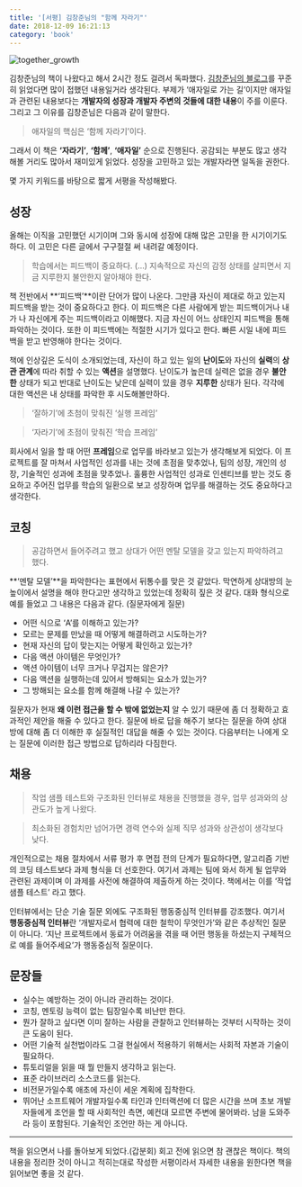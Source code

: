 ```yaml
---
title: '[서평] 김창준님의 "함께 자라기"'
date: 2018-12-09 16:21:13
category: 'book'
---
```


![together_growth](./images/together_growth_1.png)

김창준님의 책이 나왔다고 해서 2시간 정도 걸려서 독파했다. [김창준님의 블로그](http://agile.egloos.com/)를 꾸준히 읽었다면 많이 접했던 내용일거라 생각된다. 부제가 ‘애자일로 가는 길’이지만 애자일과 관련된 내용보다는 **개발자의 성장과 개발자 주변의 것들에 대한 내용**이 주를 이룬다. 그리고 그 이유를 김창준님은 다음과 같이 말한다.

> 애자일의 핵심은 ‘함께 자라기’이다.

그래서 이 책은 **‘자라기’**, **‘함께’**, **‘애자일’** 순으로 진행된다. 공감되는 부분도 많고 생각해볼 거리도 많아서 재미있게 읽었다. 성장을 고민하고 있는 개발자라면 일독을 권한다.

몇 가지 키워드를 바탕으로 짧게 서평을 작성해봤다.

## 성장

올해는 이직을 고민했던 시기이며 그와 동시에 성장에 대해 많은 고민을 한 시기이기도 하다. 이 고민은 다른 글에서 구구절절 써 내려갈 예정이다.

> 학습에서는 피드백이 중요하다. (…) 지속적으로 자신의 감정 상태를 살피면서 지금 지루한지 불안한지 알아채야 한다.

책 전반에서 **‘피드백’**이란 단어가 많이 나온다. 그만큼 자신이 제대로 하고 있는지 피드백을 받는 것이 중요하다고 한다. 이 피드백은 다른 사람에게 받는 피드백이거나 내가 나 자신에게 주는 피드백이라고 이해했다. 지금 자신이 어느 상태인지 피드백을 통해 파악하는 것이다. 또한 이 피드백에는 적절한 시기가 있다고 한다. 빠른 시일 내에 피드백을 받고 반영해야 한다는 것이다.

책에 인상깊은 도식이 소개되었는데, 자신이 하고 있는 일의 **난이도**와 자신의 **실력**의 **상관 관계**에 따라 취할 수 있는 **액션**을 설명했다. 난이도가 높은데 실력은 없을 경우 **불안한** 상태가 되고 반대로 난이도는 낮은데 실력이 있을 경우 **지루한** 상태가 된다. 각각에 대한 액션은 내 상태를 파악한 후 시도해볼만하다.

> ‘잘하기’에 초첨이 맞춰진 ‘실행 프레임’

> ‘자라기’에 초점이 맞춰진 ‘학습 프레임’

회사에서 일을 할 때 어떤 **프레임**으로 업무를 바라보고 있는가 생각해보게 되었다. 이 프로젝트를 잘 마쳐서 사업적인 성과를 내는 것에 초점을 맞추었나, 팀의 성장, 개인의 성장, 기술적인 성과에 초점을 맞추었나. 훌륭한 사업적인 성과로 인센티브를 받는 것도 중요하고 주어진 업무를 학습의 일환으로 보고 성장하며 업무를 해결하는 것도 중요하다고 생각한다.

## 코칭

> 공감하면서 들어주려고 했고 상대가 어떤 멘탈 모델을 갖고 있는지 파악하려고 했다.

**‘멘탈 모델’**을 파악한다는 표현에서 뒤통수를 맞은 것 같았다. 막연하게 상대방의 눈높이에서 설명을 해야 한다고만 생각하고 있었는데 정확히 짚은 것 같다. 대화 형식으로 예를 들었고 그 내용은 다음과 같다. (질문자에게 질문)

- 어떤 식으로 ‘A’를 이해하고 있는가?
- 모르는 문제를 만났을 때 어떻게 해결하려고 시도하는가?
- 현재 자신의 답이 맞는지는 어떻게 확인하고 있는가?
- 다음 액션 아이템은 무엇인가?
- 액션 아이템이 너무 크거나 무겁지는 않은가?
- 다음 액션을 실행하는데 있어서 방해되는 요소가 있는가?
- 그 방해되는 요소를 함께 해결해 나갈 수 있는가?

질문자가 현재 **왜 이런 접근을 할 수 밖에 없었는지** 알 수 있기 때문에 좀 더 정확하고 효과적인 제안을 해줄 수 있다고 한다. 질문에 바로 답을 해주기 보다는 질문을 하여 상대방에 대해 좀 더 이해한 후 실질적인 대답을 해줄 수 있는 것이다. 다음부터는 나에게 오는 질문에 이러한 접근 방법으로 답하리라 다짐한다.

## 채용

> 작업 샘플 테스트와 구조화된 인터뷰로 채용을 진행했을 경우, 업무 성과와의 상관도가 높게 나왔다.

> 최소화된 경험치만 넘어가면 경력 연수와 실제 직무 성과와 상관성이 생각보다 낮다.

개인적으로는 채용 절차에서 서류 평가 후 면접 전의 단계가 필요하다면, 알고리즘 기반의 코딩 테스트보다 과제 형식을 더 선호한다. 여기서 과제는 팀에 와서 하게 될 업무와 관련된 과제이며 이 과제를 사전에 해결하여 제출하게 하는 것이다. 책에서는 이를 ‘작업 샘플 테스트’ 라고 했다.

인터뷰에서는 단순 기술 질문 외에도 구조화된 행동중심적 인터뷰를 강조했다. 여기서 **행동중심적 인터뷰**란 ‘개발자로서 협력에 대한 철학이 무엇인가’와 같은 추상적인 질문이 아니다. ‘지난 프로젝트에서 동료가 어려움을 겪을 때 어떤 행동을 하셨는지 구체적으로 예를 들어주세요’가 행동중심적 질문이다.

## 문장들

- 실수는 예방하는 것이 아니라 관리하는 것이다.
- 코칭, 멘토링 능력이 없는 팀장일수록 비난만 한다.
- 뭔가 잘하고 싶다면 이미 잘하는 사람을 관찰하고 인터뷰하는 것부터 시작하는 것이 큰 도움이 된다.
- 어떤 기술적 실천법이라도 그걸 현실에서 적용하기 위해서는 사회적 자본과 기술이 필요하다.
- 튜토리얼을 읽을 때 뭘 만들지 생각하고 읽는다.
- 표준 라이브러리 소스코드를 읽는다.
- 비전문가일수록 애초에 자신이 세운 계획에 집착한다.
- 뛰어난 소프트웨어 개발자일수록 타인과 인터랙션에 더 많은 시간을 쓰며 초보 개발자들에게 조언을 할 때 사회적인 측면, 예컨대 모르면 주변에 물어봐라. 남을 도와주라 등이 포함된다. 기술적인 조언만 하는 게 아니다.

---

책을 읽으면서 나를 돌아보게 되었다.(갑분회) 회고 전에 읽으면 참 괜찮은 책이다. 책의 내용을 정리한 것이 아니고 적히는대로 작성한 서평이라서 자세한 내용을 원한다면 책을 읽어보면 좋을 것 같다.
